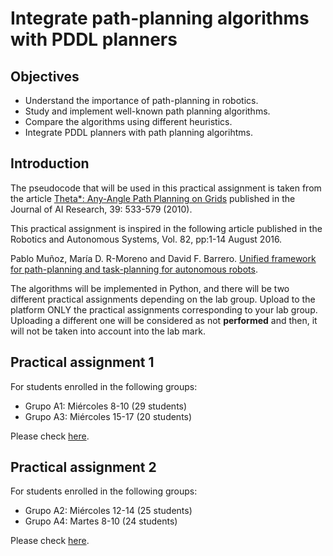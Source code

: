 # Integrate path-planning algorithms with PDDL planners

## Objectives

* Understand the importance of path-planning in robotics.
* Study and implement well-known path planning algorithms.
* Compare the algorithms using different heuristics.
* Integrate PDDL planners with path planning algorihtms.


## Introduction

The pseudocode that will be used in this practical assignment is taken from the article [Theta*: Any-Angle Path Planning on Grids](https://arxiv.org/pdf/1401.3843.pdf) published in the Journal of AI Research, 39: 533-579 (2010). 

This practical assignment is inspired in the following article published in the Robotics and Autonomous Systems, Vol. 82, pp:1-14 August 2016. 

Pablo Muñoz, María D. R-Moreno and David F. Barrero. [Unified framework for path-planning and task-planning for autonomous robots](https://www.sciencedirect.com/science/article/abs/pii/S0921889016302184?via%3Dihub).

 The algorithms will be implemented in Python, and there will be two different practical assignments depending on the lab group. Upload to the platform ONLY the practical assignments corresponding to your lab group. Uploading a different one will be considered as not **performed** and then, it will not be taken into account into the lab mark.


## Practical assignment 1 

For students enrolled in the following groups: 

 -  Grupo A1: Miércoles 8-10 (29 students)
 -  Grupo A3: Miércoles 15-17 (20 students)

Please check [here](PRA1.md).

## Practical assignment 2 
For students enrolled in the following groups: 

 -  Grupo A2: Miércoles 12-14 (25 students)
 -  Grupo A4: Martes 8-10 (24 students)

Please check [here](PRA2.md).
